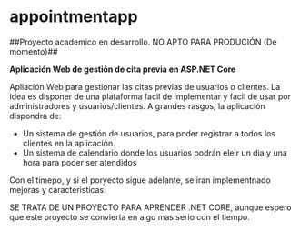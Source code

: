 # appointmentapp

##Proyecto academico en desarrollo. NO APTO PARA PRODUCIÓN (De momento)##

**Aplicación Web de gestión de cita previa en ASP.NET Core**

Apliación Web para gestionar las citas previas de usuarios o clientes. La idea es disponer de una plataforma facil de implementar y facil de usar por administradores y usuarios/clientes. A grandes rasgos, la aplicación dispondra de:
- Un sistema de gestión de usuarios, para poder registrar a todos los clientes en la aplicación.
- Un sistema de calendario donde los usuarios podrán eleir un dia y una hora para poder ser atendidos

Con el timepo, y si el poryecto sigue adelante, se iran implementnado mejoras y caracteristicas.

SE TRATA DE UN PROYECTO PARA APRENDER .NET CORE, aunque espero que este proyecto se convierta en algo mas serio con el tiempo.
